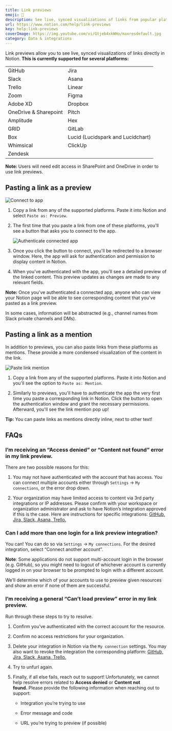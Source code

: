 ```yaml
---
title: Link previews
emoji: 🔗
description: See live, synced visualizations of links from popular platforms right in your workspace — no need to switch between apps or lose context 🔗
url: https://www.notion.com/help/link-previews
key: help:link-previews
coverImage: https://img.youtube.com/vi/Gtjeb4xkWHo/maxresdefault.jpg
category: Data & integrations
---
```


Link previews allow you to see live, synced visualizations of links directly in Notion.**&#x20;This is currently supported for several platforms:**

|                       |                                   |
| --------------------- | --------------------------------- |
| GitHub                | Jira                              |
| Slack                 | Asana                             |
| Trello                | Linear                            |
| Zoom                  | Figma                             |
| Adobe XD              | Dropbox                           |
| OneDrive & Sharepoint | Pitch                             |
| Amplitude             | Hex                               |
| GRID                  | GitLab                            |
| Box                   | Lucid (Lucidspark and Lucidchart) |
| Whimsical             | ClickUp                           |
| Zendesk               |                                   |

**Note:&#x20;**&#x55;<!-- -->sers will need edit access in<!-- --> <!-- -->SharePoint and OneDrive in order to use link previews.

## Pasting a link as a preview

![Connect to app](https://images.ctfassets.net/spoqsaf9291f/2KOxOx9KiZFrVoEkTBIXD3/dcea560337723daad6249caa3f68dd86/Connect_to_app.png)

1. Copy a link from any of the supported platforms. Paste it into Notion and select `Paste as: Preview`.

2. The first time that you paste a link from one of these platforms, you'll see a button that asks you to connect to the app.

   ![Authenticate connected app](https://images.ctfassets.net/spoqsaf9291f/1b765E5vTZbhEVc6SX44AO/66220c57aacb39d70ea8f0b90ab9f9d9/Authenticate_connected_app.png)

3. Once you click the button to connect, you'll be redirected to a browser window. Here, the app will ask for authentication and permission to display content in Notion.

4. When you've authenticated with the app, you'll see a detailed preview of the linked content. This preview updates as changes are made to any relevant fields.

**Note:** Once you've authenticated a connected app, anyone who can view your Notion page will be able to see corresponding content that you've pasted as a link preview.

In some cases, information will be abstracted (e.g., channel names from Slack private channels and DMs).

## Pasting a link as a mention

In addition to previews, you can also paste links from these platforms as mentions. These provide a more condensed visualization of the content in the link.

![Paste link mention](https://images.ctfassets.net/spoqsaf9291f/0IxEMrgaadrWZo2KNkJWX/8217a3d6e33f96844d11441946b7afe7/Paste_link_mention.png)

1. Copy a link from any of the supported platforms. Paste it into Notion and you'll see the option to `Paste as: Mention`.

2. Similarly to previews, you'll have to authenticate the app the very first time you paste a corresponding link in Notion. Click the button to open the authentication window and grant the necessary permissions. Afterward, you'll see the link mention pop up!

**Tip:** You can paste links as mentions directly inline, next to other text!


## FAQs

### I’m receiving an “Access denied” or “Content not found” error in my link preview.

There are two possible reasons for this:

1. You may not have authenticated with the account that has access. You can connect multiple accounts either through `Settings` → `My connections`, or the error drop down.

2. Your organization may have limited access to content via 3rd party integrations or IP addresses. Please confirm with your workspace or organization administrator and ask to have Notion’s integration approved if this is the case. Here are instructions for specific integrations: [GitHub, ](https://docs.github.com/en/organizations/keeping-your-organization-secure)[Jira, ](https://support.atlassian.com/security-and-access-policies/docs/manage-your-users-third-party-apps/)[Slack, ](https://slack.com/help/articles/222386767-Manage-app-approval-for-your-workspace)[Asana, ](https://asana.com/guide/help/premium/admin-console#gl-apps)[Trello.](https://help.trello.com/article/1078-enterprise-admin-dashboard)


### Can I add more than one login for a link preview integration?

You can! You can do so via `Settings` → `My connections`. For the desired integration, select “Connect another account”.

**Note**: Some applications do not support multi-account login in the browser (e.g. GitHub), so you might need to logout of whichever account is currently logged in on your browser to be prompted to login with a different account.

We’ll determine which of your accounts to use to preview given resources and show an error if none of them are successful.


### I’m receiving a general  “Can’t load preview” error in my link preview.

Run through these steps to try to resolve.

1. Confirm you’ve authenticated with the correct account for the resource.

2. Confirm no access restrictions for your organization.

3. Delete your integration in Notion via the `My connection` settings. You may also want to revoke the integration the corresponding platform: [GitHub, ](https://docs.github.com/en/authentication/keeping-your-account-and-data-secure/reviewing-your-authorized-applications-oauth)[Jira, ](https://confluence.atlassian.com/jirasoftwareserver/allowing-oauth-access-939938965.html#AllowingOAuthaccess-revokingtokensRevokingOAuthaccesstokens)[Slack, ](https://slack.com/help/articles/360003125231-Remove-apps-and-custom-integrations-from-your-workspace)[Asana, ](https://asana.com/guide/help/fundamentals/settings#gl-apps)[Trello.](https://help.trello.com/article/1183-revoking-a-trello-token)

4. Try to unfurl again.

5. Finally, if all else fails, reach out to support! Unfortunately, we cannot help resolve errors related to **Access denied** or **Content not found.** Please provide the following information when reaching out to support:

   * Integration you’re trying to use

   * Error message and code

   * URL you’re trying to preview (if possible)
